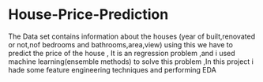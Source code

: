 # House-Price-Prediction
The Data set contains information about the houses (year of built,renovated or not,nof bedrooms and bathrooms,area,view) using this we have to predict the price of the house , It is an regression problem ,and i used machine learning(ensemble methods) to solve this problem ,In this project i hade some feature engineering techniques and performing EDA 
